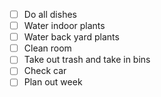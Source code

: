 
- [ ] Do all dishes
- [ ] Water indoor plants
- [ ] Water back yard plants
- [ ] Clean room
- [ ] Take out trash and take in bins
- [ ] Check car
- [ ] Plan out week